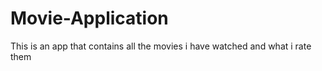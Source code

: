# Movie-Application
This is an app that contains all the movies i have watched and what i rate them
